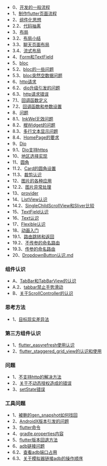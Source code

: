 * 0、[开发的一般流程](开发一般流程.md)
* 1、[制作flutter页面流程](makepage.md)
* 2、[组件化思想](组件化.md)
* 2.2、[代码抽离](代码抽离.md)
* 3、[布局](布局.md)
* 3.2、[布局小结](布局小结.md)
* 3.3、[聊天页面布局](/chatpage)
* 3.4、[流式布局](流式布局.md)
* 4、[Form和TextField](form.md)
* 5、[bloc](bloc.md)
* 5.2、[bloc的一些问题](bloc的一些问题.md)
* 5.3、[bloc突然空数据问题](bloc空数据问题.md)
* 6、[http请求](http.md)
* 6.2、[dio升级引发的问题](dio升级引发的问题.md)
* 6.3、[http请求错误](http请求错误.md)
* 7.1、[回调函数定义](函数回调定义.md)
* 7.2、[回调函数和参数设置](回调函数和参数.md)
* 8、[问题](#)
* 8.1、[InkWel无效问题](InkWell.md)
* 8.2、[根Widget的问题](根Widget问题.md)
* 8.3、[多行文本显示问题](文本宽度限制问题.md)
* 8.4、[HomePage的要求](HomePage的要求.md)
* 9、[Dio](#)
* 9.1、[Dio支持https](dio支持https证书.md)
* 10、[地区选择实现](/area)
* 11、[圆角](rounded_corners.md)
* 11.2、[Card的圆角设置](Card的圆角设置.md)
* 11.3、[裁剪认识](裁剪认识.md)
* 12、[图片的各种应用](图片的各种应用.md)
* 12.2、[图片异常处理](图片异常处理.md)
* 13、[provider](provider.md)
* 14、[ListView认识](ListView认识.md)
* 14.2、[SingleChildScrollView和Sliver比较](SingleChildScrollView和Sliver比较.md)
* 15、[TextField认识](TextField认识.md)
* 16、[Text认识](Text认识.md)
* 17、[Flexible认识](/Flexible)
* 18、[动画入门](动画.md)
* 19.1、[路由跳转和返回](路由跳转和返回.md)
* 19.2、[不传参的命名路由](不传参的命名路由.md)
* 19.3、[传参的命名路由](传参的命名路由.md)
* 20、[DropdownButton认识.md](DropdownButton认识.md)
### 组件认识
* A、[TabBar和TabBarView的认识](tabbar.md)
* A.2、[tabbar禁止手势滑动](tabbar禁止滑动.md)
* B、[关于ScrollController的认识](关于ScrollController的认识.md)

### 思考方法
* 1、[目标现实差异法](目标现实差异法.md)

### 第三方组件认识
* 1、[flutter_easyrefresh使用认识](easyrefresh.md)
* 2、[flutter_staggered_grid_view的认识和使用](flutterstaggeredgridview.md)

### 问题
* 1、[不支持http的解决方法](app内更新问题.md)
* 2、[关于不动态授权造成的错误](授权错误.md)
* 3、[setState错误](setState错误.md)

### 工具问题
* 1、[被删的gen_snapshot如何找回](被删的gen_snapshot如何找回.md)
* 2、[AndroidX版本引发的问题](AndroidX版本引起的问题.md)
* 3、[flutter命令](flutter命令.md)
* 4、[gradle.properties内容](关于gradle.md)
* 5、[flutter版本回退方法](flutter版本回退方法.md)
* 6、[adb链接问题](adb链接问题.md)
* 6.2、[查看adb端口占用](查看adb端口占用.md)
* 6.3、[关于模拟器链接adb的操作顺序](关于模拟器链接adb.md)
